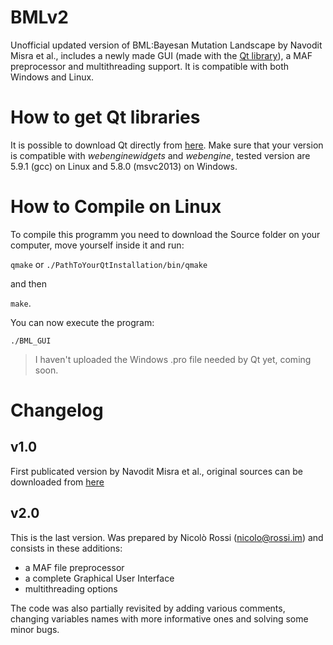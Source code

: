 # BMLv2

Unofficial updated version of BML:Bayesan Mutation Landscape by Navodit Misra et al., includes a newly made GUI (made with the [Qt library](https://www.qt.io/)), a MAF preprocessor and multithreading support. It is compatible with both Windows and Linux.

# How to get Qt libraries

It is possible to download Qt directly from [here](https://www1.qt.io/download-open-source). Make sure that your version is compatible with *webenginewidgets* and *webengine*, tested version are 5.9.1 (gcc) on Linux and 5.8.0 (msvc2013) on Windows.

# How to Compile on Linux

To compile this programm you need to download the Source folder on your computer, move yourself inside it and run:

`qmake` or `./PathToYourQtInstallation/bin/qmake`

and then

`make`.

You can now execute the program: 

`./BML_GUI`

> I haven't uploaded the Windows .pro file needed by Qt yet, coming soon.

# Changelog
## v1.0
First publicated version by Navodit Misra et al., original sources can be downloaded from [here](http://bml.molgen.mpg.de/)
## v2.0
This is the last version. Was prepared by Nicolò Rossi (nicolo@rossi.im) and consists in these additions:
* a MAF file preprocessor
* a complete Graphical User Interface
* multithreading options

The code was also partially revisited by adding various comments, changing variables names with more informative ones and solving some minor bugs.
